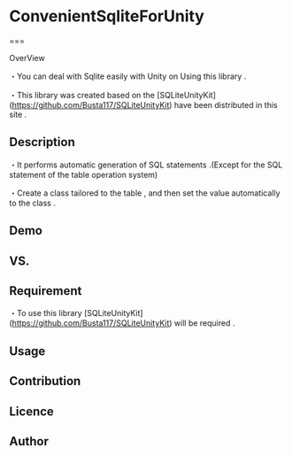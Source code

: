 # ConvenientSqliteForUnity
===

OverView

・You can deal with Sqlite easily with Unity on Using this library .

・This library was created based on the [SQLiteUnityKit] (https://github.com/Busta117/SQLiteUnityKit) have been distributed in this site .

## Description

・It performs automatic generation of SQL statements .(Except for the SQL statement of the table operation system)

・Create a class tailored to the table , and then set the value automatically to the class .

## Demo

## VS. 

## Requirement

・To use this library [SQLiteUnityKit] (https://github.com/Busta117/SQLiteUnityKit) will be required .

## Usage



## Contribution



## Licence


## Author

